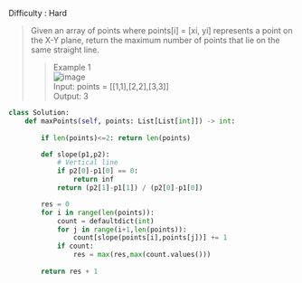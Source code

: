 Difficulty : Hard 

>Given an array of points where points[i] = [xi, yi] represents a point on the X-Y plane, return the maximum number of points that lie on the same straight line.
>>Example 1   
>>![image](https://user-images.githubusercontent.com/59885206/211209656-f662b154-28c3-4f47-a141-3a85922bc202.png)  
>>Input: points = [[1,1],[2,2],[3,3]]  
>>Output: 3

```python
class Solution:
    def maxPoints(self, points: List[List[int]]) -> int:
        
        if len(points)<=2: return len(points)

        def slope(p1,p2):
            # Vertical line
            if p2[0]-p1[0] == 0:
                return inf
            return (p2[1]-p1[1]) / (p2[0]-p1[0])                

        res = 0
        for i in range(len(points)):
            count = defaultdict(int)
            for j in range(i+1,len(points)):
                count[slope(points[i],points[j])] += 1
            if count:
                res = max(res,max(count.values()))
        
        return res + 1
```        
